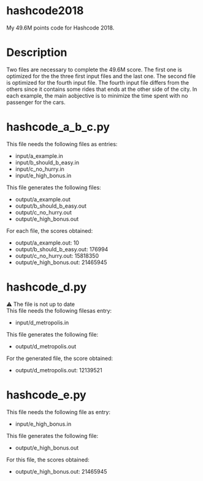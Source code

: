 # hashcode2018
My 49.6M points code for Hashcode 2018. 

# Description
Two files are necessary to complete the 49.6M score. The first one is optimized for the the three first input files and the last one. 
The second file is optimized for the fourth input file. The fourth input file differs from the others since it contains some rides that ends at the other side of the city.
In each example, the main aobjective is to minimize the time spent with no passenger for the cars. 

# hashcode_a_b_c.py
This file needs the following files as entries:  
- input/a_example.in
- input/b_should_b_easy.in
- input/c_no_hurry.in
- input/e_high_bonus.in

This file generates the following files:
- output/a_example.out
- output/b_should_b_easy.out
- output/c_no_hurry.out
- output/e_high_bonus.out

For each file, the scores obtained:
- output/a_example.out: 10
- output/b_should_b_easy.out: 176994
- output/c_no_hurry.out: 15818350
- output/e_high_bonus.out: 21465945 

# hashcode_d.py
:warning: The file is not up to date  
This file needs the following filesas entry:  
- input/d_metropolis.in

This file generates the following file:
- output/d_metropolis.out

For the generated file, the score obtained:
- output/d_metropolis.out: 12139521 

# hashcode_e.py
This file needs the following file as entry:  
- input/e_high_bonus.in

This file generates the following file:
- output/e_high_bonus.out

For this file, the scores obtained:
- output/e_high_bonus.out: 21465945 
